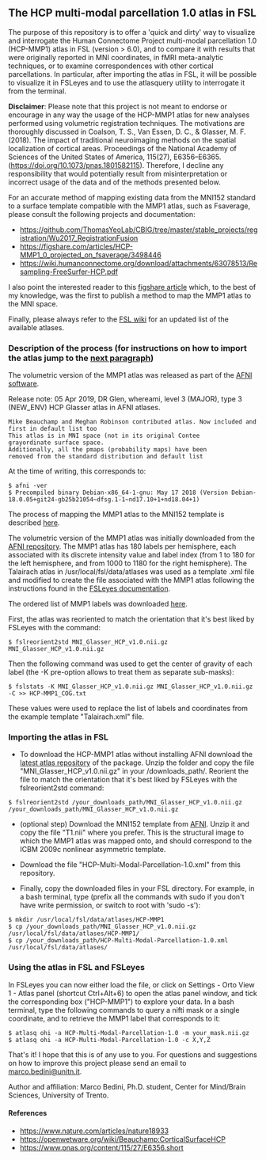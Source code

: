 ## The HCP multi-modal parcellation 1.0 atlas in FSL

The purpose of this repository is to offer a 'quick and dirty' way to visualize and interrogate the Human Connectome Project multi-modal parcellation 1.0 (HCP-MMP1) atlas in FSL (version > 6.0), and to compare it with results that were originally reported in MNI coordinates, in fMRI meta-analytic techniques, or to examine correspondences with other cortical parcellations.
In particular, after importing the atlas in FSL, it will be possible to visualize it in FSLeyes and to use the atlasquery utility to interrogate it from the terminal.

**Disclaimer**: Please note that this project is not meant to endorse or encourage in any way the usage of the HCP-MMP1 atlas for new analyses performed using volumetric registration techniques. The motivations are thoroughly discussed in Coalson, T. S., Van Essen, D. C., & Glasser, M. F. (2018). The impact of traditional neuroimaging methods on the spatial localization of cortical areas. Proceedings of the National Academy of Sciences of the United States of America, 115(27), E6356–E6365. (https://doi.org/10.1073/pnas.1801582115). Therefore, I decline any responsibility that would potentially result from misinterpretation or incorrect usage of the data and of the methods presented below.

For an accurate method of mapping existing data from the MNI152 standard to a surface template compatible with the MMP1 atlas, such as Fsaverage, please consult the following projects and documentation:

- https://github.com/ThomasYeoLab/CBIG/tree/master/stable_projects/registration/Wu2017_RegistrationFusion
- https://figshare.com/articles/HCP-MMP1_0_projected_on_fsaverage/3498446
- https://wiki.humanconnectome.org/download/attachments/63078513/Resampling-FreeSurfer-HCP.pdf

I also point the interested reader to this [figshare article](https://figshare.com/articles/HCP-MMP1_0_projected_on_MNI2009a_GM_volumetric_in_NIfTI_format/3501911) which, to the best of my knowledge, was the first to publish a method to map the MMP1 atlas to the MNI space.

Finally, please always refer to the [FSL wiki](https://fsl.fmrib.ox.ac.uk/fsl/fslwiki/Atlases) for an updated list of the available atlases.

### Description of the process (for instructions on how to import the atlas jump to the [next paragraph](#Importing-the-atlas-in-FSL))

The volumetric version of the MMP1 atlas was released as part of the [AFNI software](https://sscc.nimh.nih.gov/pub/dist/doc/misc/history/afni_hist_level3_all.html).

Release note: 05 Apr 2019, DR Glen, whereami, level 3 (MAJOR), type 3 (NEW_ENV)
    HCP Glasser atlas in AFNI atlases.

    Mike Beauchamp and Meghan Robinson contributed atlas. Now included and first in default list too
    This atlas is in MNI space (not in its original Contee
    grayordinate surface space.
    Additionally, all the pmaps (probability maps) have been
    removed from the standard distribution and default list

At the time of writing, this corresponds to:

```
$ afni -ver
$ Precompiled binary Debian-x86_64-1-gnu: May 17 2018 (Version Debian-18.0.05+git24-gb25b21054~dfsg.1-1~nd17.10+1+nd18.04+1)
```

The process of mapping the MMP1 atlas to the MNI152 template is described [here](https://openwetware.org/wiki/Beauchamp:CorticalSurfaceHCP).

The volumetric version of the MMP1 atlas was initially downloaded from the [AFNI repository](https://afni.nimh.nih.gov/pub/dist/tgz/atlases_latest.tgz).
The MMP1 atlas has 180 labels per hemisphere, each associated with its discrete intensity value and label index (from 1 to 180 for the left hemisphere, and from 1000 to 1180 for the right hemisphere). The Talairach atlas in /usr/local/fsl/data/atlases was used as a template .xml file and modified to create the file associated with the MMP1 atlas following the instructions found in the [FSLeyes documentation](https://users.fmrib.ox.ac.uk/~paulmc/fsleyes/userdoc/latest/customising.html#customising).

The ordered list of MMP1 labels was downloaded [here](https://figshare.com/articles/HCP-MMP1_0_projected_on_MNI2009a_GM_volumetric_in_NIfTI_format/3501911).

First, the atlas was reoriented to match the orientation that it's best liked by FSLeyes with the command:

```
$ fslreorient2std MNI_Glasser_HCP_v1.0.nii.gz MNI_Glasser_HCP_v1.0.nii.gz
```

Then the following command was used to get the center of gravity of each label (the -K pre-option allows to treat them as separate sub-masks):

```
$ fslstats -K MNI_Glasser_HCP_v1.0.nii.gz MNI_Glasser_HCP_v1.0.nii.gz -C >> HCP-MMP1_COG.txt
```

These values were used to replace the list of labels and coordinates from the example template "Talairach.xml" file.

### Importing the atlas in FSL

- To download the HCP-MMP1 atlas without installing AFNI download the [latest atlas repository](https://afni.nimh.nih.gov/pub/dist/tgz/atlases_latest.tgz) of the package. Unzip the folder and copy the file "MNI_Glasser_HCP_v1.0.nii.gz" in your /downloads_path/. Reorient the file to match the orientation that it's best liked by FSLeyes with the fslreorient2std command:
```
$ fslreorient2std /your_downloads_path/MNI_Glasser_HCP_v1.0.nii.gz /your_downloads_path/MNI_Glasser_HCP_v1.0.nii.gz
```
- (optional step) Download the MNI152 template from [AFNI](https://afni.nimh.nih.gov/pub/dist/tgz/suma_MNI152_2009.tgz). Unzip it and copy the file "T1.nii" where you prefer. This is the structural image to which the MMP1 atlas was mapped onto, and should correspond to the ICBM 2009c nonlinear asymmetric template.

- Download the file "HCP-Multi-Modal-Parcellation-1.0.xml" from this repository.

- Finally, copy the downloaded files in your FSL directory. For example, in a bash terminal, type (prefix all the commands with sudo if you don't have write permission, or switch to root with 'sudo -s'):

```
$ mkdir /usr/local/fsl/data/atlases/HCP-MMP1
$ cp /your_downloads_path/MNI_Glasser_HCP_v1.0.nii.gz /usr/local/fsl/data/atlases/HCP-MMP1/
$ cp /your_downloads_path/HCP-Multi-Modal-Parcellation-1.0.xml /usr/local/fsl/data/atlases/
```
### Using the atlas in FSL and FSLeyes

In FSLeyes you can now either load the file, or click on Settings - Orto View 1 - Atlas panel (shortcut Ctrl+Alt+6) to open the atlas panel window, and tick the corresponding box ("HCP-MMP1") to explore your data.
In a bash terminal, type the following commands to query a nifti mask or a single coordinate, and to retrieve the MMP1 label that corresponds to it:

```
$ atlasq ohi -a HCP-Multi-Modal-Parcellation-1.0 -m your_mask.nii.gz
$ atlasq ohi -a HCP-Multi-Modal-Parcellation-1.0 -c X,Y,Z
```

That's it! I hope that this is of any use to you.
For questions and suggestions on how to improve this project please send an email to marco.bedini@unitn.it.

Author and affiliation:
Marco Bedini,
Ph.D. student,
Center for Mind/Brain Sciences,
University of Trento.

#### References
- https://www.nature.com/articles/nature18933
- https://openwetware.org/wiki/Beauchamp:CorticalSurfaceHCP
- https://www.pnas.org/content/115/27/E6356.short
